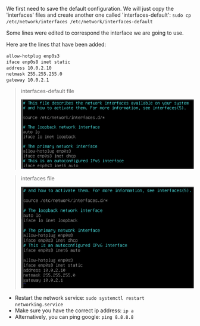 We first need to save the default configuration. We will just copy the 'interfaces' files and create another one called 'interfaces-default':
`sudo cp /etc/network/interfaces /etc/network/interfaces-default`

Some lines were edited to correspond the interface we are going to use.

Here are the lines that have been added:
```
allow-hotplug enp0s3
iface enp0s8 inet static
address 10.0.2.10
netmask 255.255.255.0
gateway 10.0.2.1
```

>interfaces-default file
>
>![interfaces-default](/images/interfaces-default.png)

>interfaces file
>
>![interfaces](/images/interfaces.png)

- Restart the network service: `sudo systemctl restart networking.service`
- Make sure you have the correct ip address: `ip a`
- Alternatively, you can ping google: `ping 8.8.8.8`
